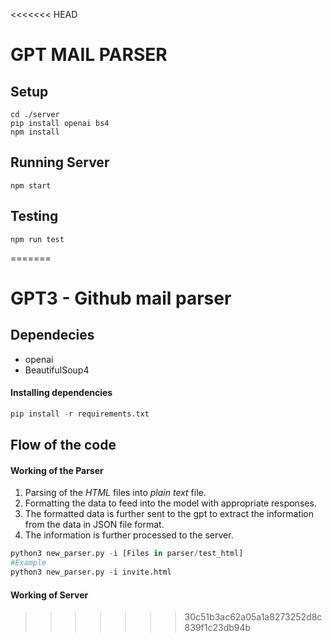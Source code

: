 <<<<<<< HEAD
# GPT MAIL PARSER

## Setup
```
cd ./server
pip install openai bs4
npm install
```
## Running Server
```
npm start
```
## Testing
```
npm run test
```
=======
# GPT3 - Github mail parser

## Dependecies
* openai
* BeautifulSoup4

#### Installing dependencies
```python 
pip install -r requirements.txt
```

## Flow of the code
#### Working of the Parser
1. Parsing of the _HTML_ files into _plain text_ file.
2. Formatting the data to feed into the model with appropriate responses.
3. The formatted data is further sent to the gpt to extract the information from the data in JSON file format.
4. The information is further processed to the server.
```python
python3 new_parser.py -i [Files in parser/test_html]
#Example
python3 new_parser.py -i invite.html
```

#### Working of Server
>>>>>>> 30c51b3ac62a05a1a8273252d8c839f1c23db94b
